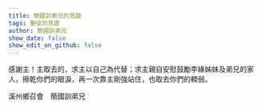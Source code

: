 ```yaml
---
title: 簡國訓弟兄的見證
tags: 聖徒的見證
author: 簡國訓弟兄
show_date: false
show_edit_on_github: false
---
```


感謝主！主取去的，求主以自己為代替；求主親自安慰鼓勵李緣姊妹及弟兄的家人，擦乾你們的眼淚，再一次靠主剛強站住，也取去你們的輭弱。

溪州鄉召會　簡國訓弟兄

